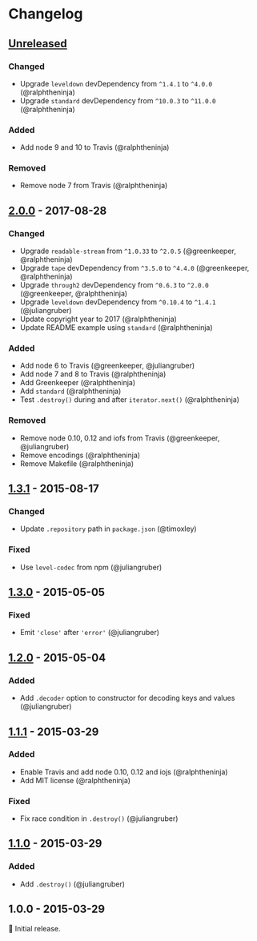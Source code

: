 # Changelog

## [Unreleased]

### Changed
* Upgrade `leveldown` devDependency from `^1.4.1` to `^4.0.0` (@ralphtheninja)
* Upgrade `standard` devDependency from `^10.0.3` to `^11.0.0` (@ralphtheninja)

### Added
* Add node 9 and 10 to Travis (@ralphtheninja)

### Removed
* Remove node 7 from Travis (@ralphtheninja)

## [2.0.0] - 2017-08-28

### Changed
* Upgrade `readable-stream` from `^1.0.33` to `^2.0.5` (@greenkeeper, @ralphtheninja)
* Upgrade `tape` devDependency from `^3.5.0` to `^4.4.0` (@greenkeeper, @ralphtheninja)
* Upgrade `through2` devDependency from `^0.6.3` to `^2.0.0` (@greenkeeper, @ralphtheninja)
* Upgrade `leveldown` devDependency from `^0.10.4` to `^1.4.1` (@juliangruber)
* Update copyright year to 2017 (@ralphtheninja)
* Update README example using `standard` (@ralphtheninja)

### Added
* Add node 6 to Travis (@greenkeeper, @juliangruber)
* Add node 7 and 8 to Travis (@ralphtheninja)
* Add Greenkeeper (@ralphtheninja)
* Add `standard` (@ralphtheninja)
* Test `.destroy()` during and after `iterator.next()` (@ralphtheninja)

### Removed
* Remove node 0.10, 0.12 and iofs from Travis (@greenkeeper, @juliangruber)
* Remove encodings (@ralphtheninja)
* Remove Makefile (@ralphtheninja)

## [1.3.1] - 2015-08-17

### Changed
* Update `.repository` path in `package.json` (@timoxley)

### Fixed
* Use `level-codec` from npm (@juliangruber)

## [1.3.0] - 2015-05-05

### Fixed
* Emit `'close'` after `'error'` (@juliangruber)

## [1.2.0] - 2015-05-04

### Added
* Add `.decoder` option to constructor for decoding keys and values (@juliangruber)

## [1.1.1] - 2015-03-29

### Added
* Enable Travis and add node 0.10, 0.12 and iojs (@ralphtheninja)
* Add MIT license (@ralphtheninja)

### Fixed
* Fix race condition in `.destroy()` (@juliangruber)

## [1.1.0] - 2015-03-29

### Added
* Add `.destroy()` (@juliangruber)

## 1.0.0 - 2015-03-29

:seedling: Initial release.

[Unreleased]: https://github.com/level/iterator-stream/compare/v2.0.0...HEAD
[2.0.0]: https://github.com/level/iterator-stream/compare/v1.3.1...v2.0.0
[1.3.1]: https://github.com/level/iterator-stream/compare/v1.3.0...v1.3.1
[1.3.0]: https://github.com/level/iterator-stream/compare/v1.2.0...v1.3.0
[1.2.0]: https://github.com/level/iterator-stream/compare/v1.1.1...v1.2.0
[1.1.1]: https://github.com/level/iterator-stream/compare/v1.1.0...v1.1.1
[1.1.0]: https://github.com/level/iterator-stream/compare/v1.0.0...v1.1.0
